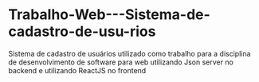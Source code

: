 # Trabalho-Web---Sistema-de-cadastro-de-usu-rios
Sistema de cadastro de usuários utilizado como trabalho para a disciplina de desenvolvimento de software para web utilizando Json server no backend e utilizando ReactJS no frontend
